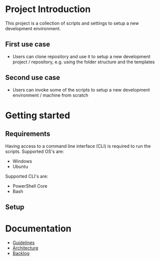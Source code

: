 # Project Introduction
This project is a collection of scripts and settings to setup a new development environment.

## First use case
- Users can clone repository and use it to setup a new development project / repository, e.g. using the folder structure and the templates

## Second use case
- Users can invoke some of the scripts to setup a new development environment / machine from scratch

# Getting started

## Requirements
Having access to a command line interface (CLI) is required to run the scripts.
Supported OS's are:
- Windows
- Ubuntu

Supported CLI's are:
- PowerShell Core
- Bash

## Setup


# Documentation

- [Guidelines](../docs/project-guidelines.md)
- [Architecture](../docs/project-architecture.md)
- [Backlog](../docs/project-backlog.md)